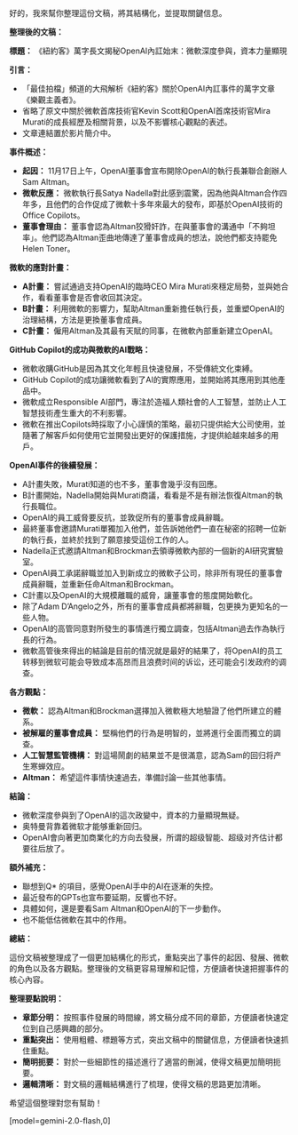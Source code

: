 好的，我來幫你整理這份文稿，將其結構化，並提取關鍵信息。

**整理後的文稿：**

**標題：** 《紐約客》萬字長文揭秘OpenAI內訌始末：微軟深度參與，資本力量顯現

**引言：**

*   「最佳拍檔」頻道的大飛解析《紐約客》關於OpenAI內訌事件的萬字文章《樂觀主義者》。
*   省略了原文中關於微軟首席技術官Kevin Scott和OpenAI首席技術官Mira Murati的成長經歷及相關背景，以及不影響核心觀點的表述。
*   文章連結置於影片簡介中。

**事件概述：**

*   **起因：** 11月17日上午，OpenAI董事會宣布開除OpenAI的執行長兼聯合創辦人Sam Altman。
*   **微軟反應：** 微軟執行長Satya Nadella對此感到震驚，因為他與Altman合作四年多，且他們的合作促成了微軟十多年來最大的發布，即基於OpenAI技術的Office Copilots。
*   **董事會理由：** 董事會認為Altman狡猾奸詐，在與董事會的溝通中「不夠坦率」。他們認為Altman歪曲地傳達了董事會成員的想法，說他們都支持罷免Helen Toner。

**微軟的應對計畫：**

*   **A計畫：** 嘗試通過支持OpenAI的臨時CEO Mira Murati來穩定局勢，並與她合作，看看董事會是否會收回其決定。
*   **B計畫：** 利用微軟的影響力，幫助Altman重新擔任執行長，並重塑OpenAI的治理結構，方法是更換董事會成員。
*   **C計畫：** 僱用Altman及其最有天賦的同事，在微軟內部重新建立OpenAI。

**GitHub Copilot的成功與微軟的AI戰略：**

*   微軟收購GitHub是因為其文化年輕且快速發展，不受傳統文化束縛。
*   GitHub Copilot的成功讓微軟看到了AI的實際應用，並開始將其應用到其他產品中。
*   微軟成立Responsible AI部門，專注於造福人類社會的人工智慧，並防止人工智慧技術產生重大的不利影響。
*   微軟在推出Copilots時採取了小心謹慎的策略，最初只提供給大公司使用，並隨著了解客戶如何使用它並開發出更好的保護措施，才提供給越來越多的用戶。

**OpenAI事件的後續發展：**

*   A計畫失敗，Murati知道的也不多，董事會幾乎沒有回應。
*   B計畫開始，Nadella開始與Murati商議，看看是不是有辦法恢復Altman的執行長職位。
*   OpenAI的員工威脅要反抗，並敦促所有的董事會成員辭職。
*   最終董事會邀請Murati單獨加入他們，並告訴她他們一直在秘密的招聘一位新的執行長，並終於找到了願意接受這份工作的人。
*   Nadella正式邀請Altman和Brockman去領導微軟內部的一個新的AI研究實驗室。
*   OpenAI員工承諾辭職並加入到新成立的微軟子公司，除非所有現任的董事會成員辭職，並重新任命Altman和Brockman。
*   C計畫以及OpenAI的大規模離職的威脅，讓董事會的態度開始軟化。
*   除了Adam D’Angelo之外，所有的董事會成員都將辭職，包更换为更知名的一些人物。
*   OpenAI的高管同意對所發生的事情進行獨立調查，包括Altman過去作為執行長的行為。
*   微軟高管後來得出的結論是目前的情況就是最好的結果了，将OpenAI的员工转移到微软可能会导致成本高昂而且浪费时间的诉讼，还可能会引发政府的调查。

**各方觀點：**

*   **微軟：** 認為Altman和Brockman選擇加入微軟極大地驗證了他們所建立的體系。
*   **被解雇的董事會成員：** 堅稱他們的行為是明智的，並將進行全面而獨立的調查。
*   **人工智慧監管機構：** 對這場鬧劇的結果並不是很滿意，認為Sam的回归将产生寒蝉效应。
*   **Altman：** 希望這件事情快速過去，準備討論一些其他事情。

**結論：**

*   微軟深度參與到了OpenAI的這次政變中，資本的力量顯現無疑。
*   奥特曼背靠着微软才能够重新回归。
*   OpenAI會向著更加商業化的方向去發展，所谓的超级智能、超级对齐估计都要往后放了。

**額外補充：**

*   聯想到Q* 的項目，感覺OpenAI手中的AI在逐漸的失控。
*   最近發布的GPTs也宣布要延期，反響也不好。
*   具體如何，還是要看Sam Altman和OpenAI的下一步動作。
*   也不能低估微軟在其中的作用。

**總結：**

這份文稿被整理成了一個更加結構化的形式，重點突出了事件的起因、發展、微軟的角色以及各方觀點。整理後的文稿更容易理解和記憶，方便讀者快速把握事件的核心內容。

**整理要點說明：**

*   **章節分明：** 按照事件發展的時間線，將文稿分成不同的章節，方便讀者快速定位到自己感興趣的部分。
*   **重點突出：** 使用粗體、標題等方式，突出文稿中的關鍵信息，方便讀者快速抓住重點。
*   **簡明扼要：** 對於一些細節性的描述進行了適當的刪減，使得文稿更加簡明扼要。
*   **邏輯清晰：** 對文稿的邏輯結構進行了梳理，使得文稿的思路更加清晰。

希望這個整理對您有幫助！

[model=gemini-2.0-flash,0]
